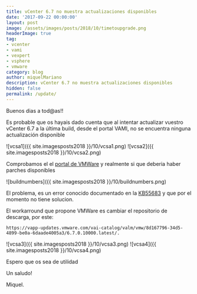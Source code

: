 ```yaml
---
title: vCenter 6.7 no muestra actualizaciones disponibles
date: '2017-09-22 00:00:00'
layout: post
image: /assets/images/posts/2018/10/timetoupgrade.png
headerImage: true
tag:
- vcenter
- vami
- vexpert
- vsphere
- vmware
category: blog
author: miquelMariano
description: vCenter 6.7 no muestra actualizaciones disponibles
hidden: false
permalink: /update/
---
```


Buenos dias a tod@as!!

Es probable que os hayais dado cuenta que al intentar actualizar vuestro vCenter 6.7 a la última build, desde el portal VAMI, no se encuentra ninguna actualización disponible

![vcsa1]({{ site.imagesposts2018 }}/10/vcsa1.png)
![vcsa2]({{ site.imagesposts2018 }}/10/vcsa2.png)

Comprobamos el el [portal de VMWare](https://kb.vmware.com/s/article/2143838?CoveoV2.CoveoLightningApex.getInitializationData=1&r=3&other.KM_Utility.getArticleDetails=1&other.KM_Utility.getArticleMetadata=1&other.KM_Utility.getUrl=1&other.KM_Utility.getUser=1&other.KM_Utility.getAllTranslatedLanguages=1&ui-comm-runtime-components-aura-components-siteforce-qb.Quarterback.validateRoute=1) y realmente si que deberia haber parches disponibles

![buildnumbers]({{ site.imagesposts2018 }}/10/buildnumbers.png)

El problema, es un error conocido documentado en la [KB55683](https://kb.vmware.com/s/article/55683) y que por el momento no tiene solucion.

El workarround que propone VMWare es cambiar el repositorio de descarga, por este:

`https://vapp-updates.vmware.com/vai-catalog/valm/vmw/8d167796-34d5-4899-be0a-6daade4005a3/6.7.0.10000.latest/.`

![vcsa3]({{ site.imagesposts2018 }}/10/vcsa3.png)
![vcsa4]({{ site.imagesposts2018 }}/10/vcsa4.png)

Espero que os sea de utilidad

Un saludo!

Miquel.



